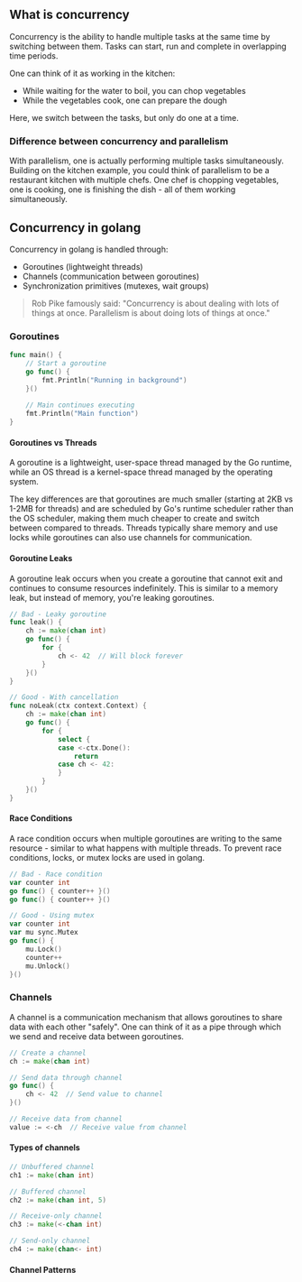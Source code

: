 ## What is concurrency

Concurrency is the ability to handle multiple tasks at the same time by switching between them. Tasks can start, run and complete in overlapping time periods. 

One can think of it as working in the kitchen:
- While waiting for the water to boil, you can chop vegetables
- While the vegetables cook, one can prepare the dough

Here, we switch between the tasks, but only do one at a time.

### Difference between concurrency and parallelism

With parallelism, one is actually performing multiple tasks simultaneously. Building on the kitchen example, you could think of parallelism to be a restaurant kitchen with multiple chefs. One chef is chopping vegetables, one is cooking, one is finishing the dish - all of them working simultaneously.

## Concurrency in golang

Concurrency in golang is handled through:
- Goroutines (lightweight threads)
- Channels (communication between goroutines)
- Synchronization primitives (mutexes, wait groups)

> Rob Pike famously said:
> "Concurrency is about dealing with lots of things at once. Parallelism is about doing lots of things at once."

### Goroutines

```go
func main() {
    // Start a goroutine
    go func() {
        fmt.Println("Running in background")
    }()
    
    // Main continues executing
    fmt.Println("Main function")
}
```

#### Goroutines vs Threads

A goroutine is a lightweight, user-space thread managed by the Go runtime, while an OS thread is a kernel-space thread managed by the operating system. 

The key differences are that goroutines are much smaller (starting at 2KB vs 1-2MB for threads) and are scheduled by Go's runtime scheduler rather than the OS scheduler, making them much cheaper to create and switch between compared to threads. Threads typically share memory and use locks while goroutines can also use channels for communication.

#### Goroutine Leaks

A goroutine leak occurs when you create a goroutine that cannot exit and continues to consume resources indefinitely. This is similar to a memory leak, but instead of memory, you're leaking goroutines.

```go
// Bad - Leaky goroutine
func leak() {
    ch := make(chan int)
    go func() {
        for {
            ch <- 42  // Will block forever
        }
    }()
}

// Good - With cancellation
func noLeak(ctx context.Context) {
    ch := make(chan int)
    go func() {
        for {
            select {
            case <-ctx.Done():
                return
            case ch <- 42:
            }
        }
    }()
}
```

#### Race Conditions

A race condition occurs when multiple goroutines are writing to the same resource - similar to what happens with multiple threads. To prevent race conditions, locks, or mutex locks are used in golang.

```go
// Bad - Race condition
var counter int
go func() { counter++ }()
go func() { counter++ }()

// Good - Using mutex
var counter int
var mu sync.Mutex
go func() {
    mu.Lock()
    counter++
    mu.Unlock()
}()
```

### Channels

A channel is a communication mechanism that allows goroutines to share data with each other "safely". One can think of it as a pipe through which we send and receive data between goroutines.

```go
// Create a channel
ch := make(chan int)

// Send data through channel
go func() {
    ch <- 42  // Send value to channel
}()

// Receive data from channel
value := <-ch  // Receive value from channel
```

#### Types of channels

```go
// Unbuffered channel
ch1 := make(chan int)

// Buffered channel
ch2 := make(chan int, 5)

// Receive-only channel
ch3 := make(<-chan int)

// Send-only channel
ch4 := make(chan<- int)
```

#### Channel Patterns


